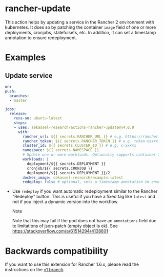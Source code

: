 # rancher-update

This action helps by updating a service in the Rancher 2 environment with kubernetes.
It does so by patching the container `image` field of one or more deployments, cronjobs, statefulsets, etc.
In addition, it can set a timestamp annotation to ensure redeployment.

# Examples

## Update service

```yaml
on:
push:
  branches:
  - master

jobs:
  release:
    runs-on: ubuntu-latest
    steps:
    - uses: sekassel-research/actions-rancher-update@v4.0.0
      with:
        rancher_url: ${{ secrets.RANCHER_URL }} # e.g. https://rancher.test.de
        rancher_token: ${{ secrets.RANCHER_TOKEN }} # e.g. token-xxxxx:xxxxxxxxxxxxxxx
        cluster_id: ${{ secrets.CLUSTER_ID }} # e.g. c-xxxxx
        namespace: ${{ secrets.NAMESPACE }}
        # Update one or more workloads. Optionally supports container ID.
        workloads: |
          deployment/${{ secrets.DEPLOYMENT }}
          cronjob/${{ secrets.CRONJOB }}
          deployment/${{ secrets.DEPLOYMENT }}/2
        docker_image: sekassel-research/example:latest
        redeploy: false # optional, sets a timestamp annotation to ensure redeployment
```

- Use `redeploy` if you want automatic redeployment similar to the Rancher "Redeploy" button.
  This is useful if you have a fixed tag like `latest` and not if you inject a dynamic version into the workflow.
  > [!NOTE]
  > Note that this may fail if the pod does not have an `annotations` field due to limitations of json-patch (empty object is ok).
  > See https://stackoverflow.com/a/61514294/4138801

# Backwards compatibility

If you want to use this extension for Rancher 1.6.x, please read the instructions on the [v1 branch](https://github.com/sekassel-research/actions-rancher-update/tree/v1#readme).
